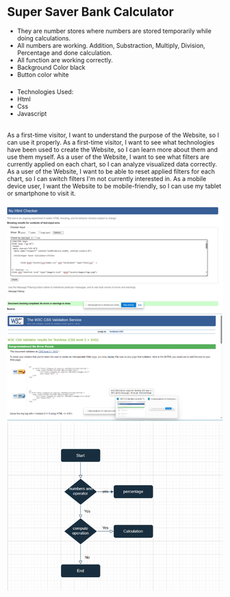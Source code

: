 # Super Saver Bank Calculator
 * They are number stores where numbers are stored temporarily while doing calculations.
 * All numbers are working. Addition, Substraction, Multiply, Division, Percentage and done calculation.
 * All function are working correctly.
 * Background Color black
 * Button color white

#####
*  Technologies Used:
*   Html
*   Css
*  Javascript
######
As a first-time visitor, I want to understand the purpose of the Website, so I can use it properly.
As a first-time visitor, I want to see what technologies have been used to create the Website, so I can learn more about them and use them myself.
As a user of the Website, I want to see what filters are currently applied on each chart, so I can analyze visualized data correctly.
As a user of the Website, I want to be able to reset applied filters for each chart, so I can switch filters I'm not currently interested in.
As a mobile device user, I want the Website to be mobile-friendly, so I can use my tablet or smartphone to visit it.
####
![html validator screenshot](assets/images/html-validator.png)
![css validator screenshot](assets/images/css-validator.png)
![flow chart screenshot](assets/images/flowchart.png)
####
